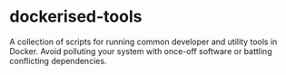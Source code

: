 # dockerised-tools
A collection of scripts for running common developer and utility tools in Docker. Avoid polluting your system with once-off software or battling conflicting dependencies.
